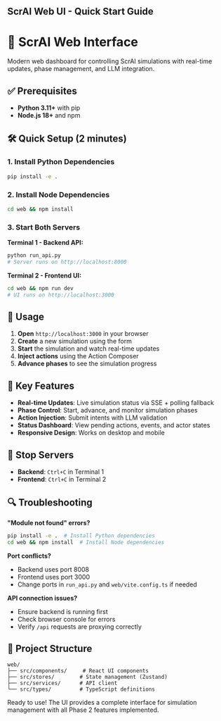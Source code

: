 ## ScrAI Web UI - Quick Start Guide

# 🚀 ScrAI Web Interface

Modern web dashboard for controlling ScrAI simulations with real-time updates, phase management, and LLM integration.

## ✅ Prerequisites

- **Python 3.11+** with pip
- **Node.js 18+** and npm

## 🛠️ Quick Setup (2 minutes)

### 1. Install Python Dependencies
```bash
pip install -e .
```

### 2. Install Node Dependencies
```bash
cd web && npm install
```

### 3. Start Both Servers

**Terminal 1 - Backend API:**
```bash
python run_api.py
# Server runs on http://localhost:8000
```

**Terminal 2 - Frontend UI:**
```bash
cd web && npm run dev
# UI runs on http://localhost:3000
```

## 🎯 Usage

1. **Open** `http://localhost:3000` in your browser
2. **Create** a new simulation using the form
3. **Start** the simulation and watch real-time updates
4. **Inject actions** using the Action Composer
5. **Advance phases** to see the simulation progress

## 🔧 Key Features

- **Real-time Updates**: Live simulation status via SSE + polling fallback
- **Phase Control**: Start, advance, and monitor simulation phases
- **Action Injection**: Submit intents with LLM validation
- **Status Dashboard**: View pending actions, events, and actor states
- **Responsive Design**: Works on desktop and mobile

## 🛑 Stop Servers

- **Backend**: `Ctrl+C` in Terminal 1
- **Frontend**: `Ctrl+C` in Terminal 2

## 🔍 Troubleshooting

**"Module not found" errors?**
```bash
pip install -e .  # Install Python dependencies
cd web && npm install  # Install Node dependencies
```

**Port conflicts?**
- Backend uses port 8008
- Frontend uses port 3000
- Change ports in `run_api.py` and `web/vite.config.ts` if needed

**API connection issues?**
- Ensure backend is running first
- Check browser console for errors
- Verify `/api` requests are proxying correctly

## 📁 Project Structure

```
web/
├── src/components/     # React UI components
├── src/stores/        # State management (Zustand)
├── src/services/      # API client
└── src/types/         # TypeScript definitions
```

Ready to use! The UI provides a complete interface for simulation management with all Phase 2 features implemented.
